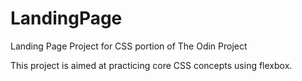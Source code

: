 # LandingPage
Landing Page Project for CSS portion of The Odin Project

This project is aimed at practicing core CSS concepts using flexbox. 
